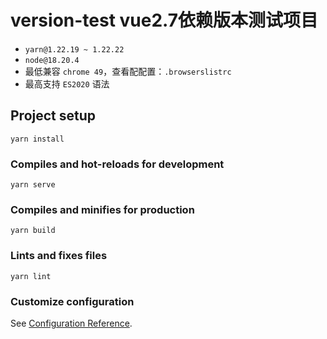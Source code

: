 # version-test vue2.7依赖版本测试项目

- `yarn@1.22.19 ~ 1.22.22`
- `node@18.20.4`
- 最低兼容 `chrome 49`，查看配配置：`.browserslistrc`
- 最高支持 `ES2020` 语法

## Project setup

```
yarn install
```

### Compiles and hot-reloads for development
```
yarn serve
```

### Compiles and minifies for production
```
yarn build
```

### Lints and fixes files
```
yarn lint
```

### Customize configuration
See [Configuration Reference](https://cli.vuejs.org/config/).
